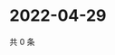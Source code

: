 # 2022-04-29

共 0 条

<!-- BEGIN WEIBO -->
<!-- 最后更新时间 Fri Apr 29 2022 00:20:19 GMT+0800 (China Standard Time) -->

<!-- END WEIBO -->
